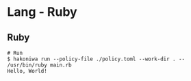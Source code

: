 # Lang - Ruby


## Ruby

```console
# Run
$ hakoniwa run --policy-file ./policy.toml --work-dir . -- /usr/bin/ruby main.rb
Hello, World!
```
